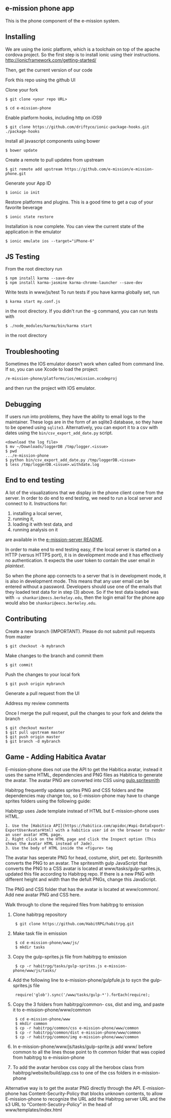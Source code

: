 e-mission phone app
--------------------

This is the phone component of the e-mission system.

Installing
---
We are using the ionic platform, which is a toolchain on top of the apache
cordova project. So the first step is to install ionic using their instructions.
http://ionicframework.com/getting-started/

Then, get the current version of our code

Fork this repo using the github UI

Clone your fork

``
$ git clone <your repo URL>
``

``
$ cd e-mission-phone
``

Enable platform hooks, including http on iOS9

``
$ git clone https://github.com/driftyco/ionic-package-hooks.git ./package-hooks
``

Install all javascript components using bower

``
$ bower update
``

Create a remote to pull updates from upstream

``
$ git remote add upstream https://github.com/e-mission/e-mission-phone.git
``

Generate your App ID

``
$ ionic io init
``

Restore platforms and plugins. This is a good time to get a cup of your favorite beverage

``
$ ionic state restore
``

Installation is now complete. You can view the current state of the application in the emulator

    $ ionic emulate ios --target="iPhone-6"

JS Testing
---
From the root directory run

    $ npm install karma --save-dev
    $ npm install karma-jasmine karma-chrome-launcher --save-dev

Write tests in www/js/test
To run tests if you have karma globally set, run 

    $ karma start my.conf.js 
    
in the root directory. If you didn't run the -g command, you can run
tests with 

    $ ./node_modules/karma/bin/karma start
    
in the root directory

Troubleshooting
---

Sometimes the IOS emulator doesn't work when called from command line. If so, you can use Xcode to load
the project:

``
      /e-mission-phone/platforms/ios/emission.xcodeproj
``

and then run the project with IOS emulator.

Debugging
---
If users run into problems, they have the ability to email logs to the
maintainer. These logs are in the form of an sqlite3 database, so they have to
be opened using `sqlite3`. Alternatively, you can export it to a csv with
dates using the `bin/csv_export_add_date.py` script.

```
<download the log file>
$ mv ~/Downloads/loggerDB /tmp/logger.<issue>
$ pwd
.../e-mission-phone
$ python bin/csv_export_add_date.py /tmp/loggerDB.<issue>
$ less /tmp/loggerDB.<issue>.withdate.log
```

End to end testing
---
A lot of the visualizations that we display in the phone client come from the server. In order to do end to end testing, we need to run a local server and connect to it. Instructions for:

1. installing a local server,
2. running it, 
3. loading it with test data, and
4. running analysis on it

are available in the [e-mission-server README](https://github.com/e-mission/e-mission-server/blob/master/README.md).

In order to make end to end testing easy, if the local server is started on a HTTP (versus HTTPS port), it is in development mode and it has effectively no authentication. It expects the user token to contain the user email *in plaintext*.

So when the phone app connects to a server that is in development mode, it is also in development mode. This means that any user email can be entered without a password. Developers should use one of the emails that they loaded test data for in step (3) above. So if the test data loaded was with `-u shankari@eecs.berkeley.edu`, then the login email for the phone app would also be `shankari@eecs.berkeley.edu`.

Contributing
---

Create a new branch (IMPORTANT). Please do not submit pull requests from master

    $ git checkout -b mybranch

Make changes to the branch and commit them

    $ git commit

Push the changes to your local fork

    $ git push origin mybranch

Generate a pull request from the UI

Address my review comments

Once I merge the pull request, pull the changes to your fork and delete the branch
```
$ git checkout master
$ git pull upstream master
$ git push origin master
$ git branch -d mybranch
```
Game - Adding Habitica Avatar
---
E-mission-phone does not use the API to get the Habitica avatar, instead it uses the same HTML, dependencies and PNG files as Habitica to generate the avatar. The avatar PNG are converted into CSS using [gulp.spritesmith](https://github.com/twolfson/gulp.spritesmith/blob/master/README.md)

Habitrpg frequently updates sprites PNG and CSS folders and the dependencies may change too, so E-mission-phone may have to change sprites folders using the following guide:

Habitrgp uses Jade template instead of HTML but E-mission-phone uses HTML. 
	
	1. Use the [Habitica API](https://habitica.com/apidoc/#api-DataExport-ExportUserAvatarHtml) with a habitica user id on the browser to render an user avatar HTML page.
	2. Right click on the HTML page and click the Inspect option (This shows the Avatar HTML instead of Jade).
	3. Use the body of HTML inside the <figure> tag

The avatar has seperate PNG for head, costume, shirt, pet etc. Spritesmith converts the PNG to an avatar. The spritesmith gulp JavaScript that converts the PNG to a CSS avatar is located at www/tasks/gulp-sprites.js, updated this file according to Habitrpg repo. If there is a new PNG with different height and width than the defult PNGs, change this JavaScript.

The PNG and CSS folder that has the avatar is located at www/common/. Add new avatar PNG and CSS here.

Walk through to clone the required files from habitrpg to emission
	
1. Clone habitrpg repository

		$ git clone https://github.com/HabitRPG/habitrpg.git

2. Make task file in emission

		$ cd e-mission-phone/www/js/
		$ mkdir tasks

3. Copy the gulp-sprites.js file from habitrpg to emission

		$ cp -r habitrpg/tasks/gulp-sprites.js e-mission-phone/www/js/tasks/

4. Add the following line to e-mission-phone/gulpfule.js to sycn the gulp-sprites.js file

		require('glob').sync('/www/tasks/gulp-*').forEach(require);

5. Copy the 3 folders from habitrpg/common- css, dist and img, and paste it to e-mission-phone/www/common

		$ cd e-mission-phone/www
		$ mkdir common
		$ cp -r habitrpg/common/css e-mission-phone/www/common
		$ cp -r habitrpg/common/dist e-mission-phone/www/common
		$ cp -r habitrpg/common/img e-mission-phone/www/common
	
6. In e-mission-phone/www/js/tasks/gulp-sprite.js add www/ before common to all the lines those point to th common folder that was copied from habitrpg to e-mission-phone

7. To add the avatar herobox css copy all the herobox class from habitrpg/website/build/app.css to one of the css folders in e-mission-phone 


Alternative way is to get the avatar PNG directly through the API. E-mission-phone has Content-Security-Policy that blocks unknown contents, to allow E-mission-phone to recognize the URL add the Habitrpg server URL and the s3 URL to “Content-Secutiry-Policy” in the head of www/templates/index.html   
